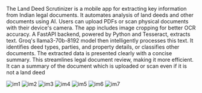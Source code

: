 The Land Deed Scrutinizer is a mobile app for extracting key information from Indian legal documents. 
It automates analysis of land deeds and other documents using AI. Users can upload PDFs or scan physical documents with their device's camera.
The app includes image cropping for better OCR accuracy. A FastAPI backend, powered by Python and Tesseract, extracts text. Groq's llama3-70b-8192 model then intelligently processes this text.
It identifies deed types, parties, and property details, or classifies other documents. The extracted data is presented clearly with a concise summary. 
This streamlines legal document review, making it more efficient.
It can a summary of the document which is uploaded or scan even if it is not a land deed

![im1](https://github.com/user-attachments/assets/7081c2bc-22a7-41d0-9ec5-5283ec665f4b)
![im2](https://github.com/user-attachments/assets/26afc812-2f22-4844-bf5b-e9adc0d2ff1a)
![im3](https://github.com/user-attachments/assets/edb95b33-0df7-4e41-8719-0cf7576585bd)
![im4](https://github.com/user-attachments/assets/31700140-d942-4327-a17d-5330704abca6)
![im5](https://github.com/user-attachments/assets/5bd4c19c-8d61-4cb7-82d9-ea84dd32ecda)
![im6](https://github.com/user-attachments/assets/bf77aa17-07ae-4956-abe4-c817734a0c59)
![im7](https://github.com/user-attachments/assets/1d3fba3b-dd9f-49c0-ac12-204c478437d4)
